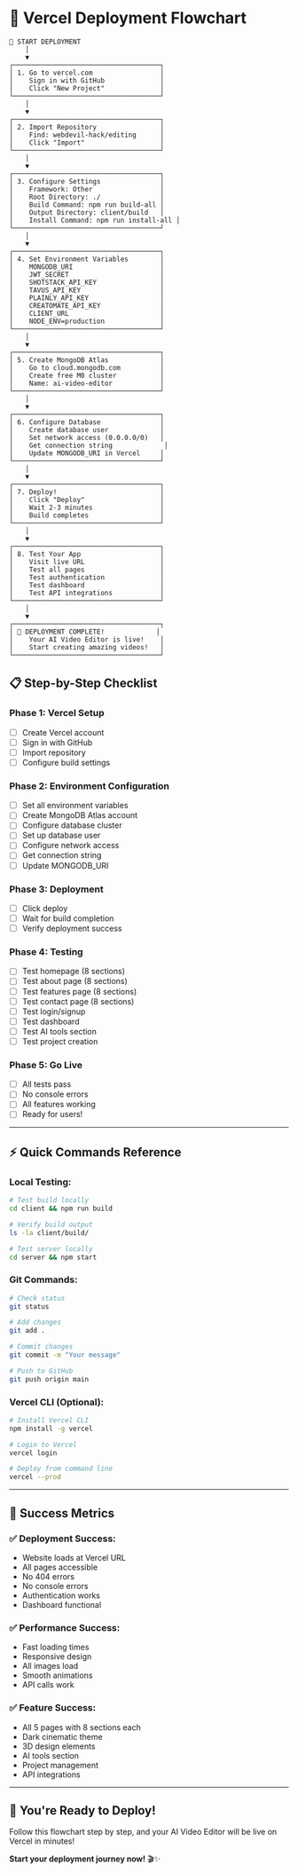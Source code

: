 # 🔄 Vercel Deployment Flowchart

```
🚀 START DEPLOYMENT
    │
    ▼
┌─────────────────────────────────────┐
│ 1. Go to vercel.com                 │
│    Sign in with GitHub              │
│    Click "New Project"              │
└─────────────────────────────────────┘
    │
    ▼
┌─────────────────────────────────────┐
│ 2. Import Repository                │
│    Find: webdevil-hack/editing      │
│    Click "Import"                   │
└─────────────────────────────────────┘
    │
    ▼
┌─────────────────────────────────────┐
│ 3. Configure Settings               │
│    Framework: Other                 │
│    Root Directory: ./               │
│    Build Command: npm run build-all │
│    Output Directory: client/build   │
│    Install Command: npm run install-all │
└─────────────────────────────────────┘
    │
    ▼
┌─────────────────────────────────────┐
│ 4. Set Environment Variables        │
│    MONGODB_URI                      │
│    JWT_SECRET                       │
│    SHOTSTACK_API_KEY                │
│    TAVUS_API_KEY                    │
│    PLAINLY_API_KEY                  │
│    CREATOMATE_API_KEY               │
│    CLIENT_URL                       │
│    NODE_ENV=production              │
└─────────────────────────────────────┘
    │
    ▼
┌─────────────────────────────────────┐
│ 5. Create MongoDB Atlas             │
│    Go to cloud.mongodb.com          │
│    Create free M0 cluster           │
│    Name: ai-video-editor            │
└─────────────────────────────────────┘
    │
    ▼
┌─────────────────────────────────────┐
│ 6. Configure Database               │
│    Create database user             │
│    Set network access (0.0.0.0/0)   │
│    Get connection string             │
│    Update MONGODB_URI in Vercel     │
└─────────────────────────────────────┘
    │
    ▼
┌─────────────────────────────────────┐
│ 7. Deploy!                          │
│    Click "Deploy"                   │
│    Wait 2-3 minutes                 │
│    Build completes                  │
└─────────────────────────────────────┘
    │
    ▼
┌─────────────────────────────────────┐
│ 8. Test Your App                    │
│    Visit live URL                   │
│    Test all pages                   │
│    Test authentication              │
│    Test dashboard                   │
│    Test API integrations            │
└─────────────────────────────────────┘
    │
    ▼
┌─────────────────────────────────────┐
│ 🎉 DEPLOYMENT COMPLETE!             │
│    Your AI Video Editor is live!    │
│    Start creating amazing videos!   │
└─────────────────────────────────────┘
```

## 📋 **Step-by-Step Checklist**

### **Phase 1: Vercel Setup**
- [ ] Create Vercel account
- [ ] Sign in with GitHub
- [ ] Import repository
- [ ] Configure build settings

### **Phase 2: Environment Configuration**
- [ ] Set all environment variables
- [ ] Create MongoDB Atlas account
- [ ] Configure database cluster
- [ ] Set up database user
- [ ] Configure network access
- [ ] Get connection string
- [ ] Update MONGODB_URI

### **Phase 3: Deployment**
- [ ] Click deploy
- [ ] Wait for build completion
- [ ] Verify deployment success

### **Phase 4: Testing**
- [ ] Test homepage (8 sections)
- [ ] Test about page (8 sections)
- [ ] Test features page (8 sections)
- [ ] Test contact page (8 sections)
- [ ] Test login/signup
- [ ] Test dashboard
- [ ] Test AI tools section
- [ ] Test project creation

### **Phase 5: Go Live**
- [ ] All tests pass
- [ ] No console errors
- [ ] All features working
- [ ] Ready for users!

---

## ⚡ **Quick Commands Reference**

### **Local Testing:**
```bash
# Test build locally
cd client && npm run build

# Verify build output
ls -la client/build/

# Test server locally
cd server && npm start
```

### **Git Commands:**
```bash
# Check status
git status

# Add changes
git add .

# Commit changes
git commit -m "Your message"

# Push to GitHub
git push origin main
```

### **Vercel CLI (Optional):**
```bash
# Install Vercel CLI
npm install -g vercel

# Login to Vercel
vercel login

# Deploy from command line
vercel --prod
```

---

## 🎯 **Success Metrics**

### **✅ Deployment Success:**
- Website loads at Vercel URL
- All pages accessible
- No 404 errors
- No console errors
- Authentication works
- Dashboard functional

### **✅ Performance Success:**
- Fast loading times
- Responsive design
- All images load
- Smooth animations
- API calls work

### **✅ Feature Success:**
- All 5 pages with 8 sections each
- Dark cinematic theme
- 3D design elements
- AI tools section
- Project management
- API integrations

---

## 🚀 **You're Ready to Deploy!**

Follow this flowchart step by step, and your AI Video Editor will be live on Vercel in minutes!

**Start your deployment journey now!** 🎬✨